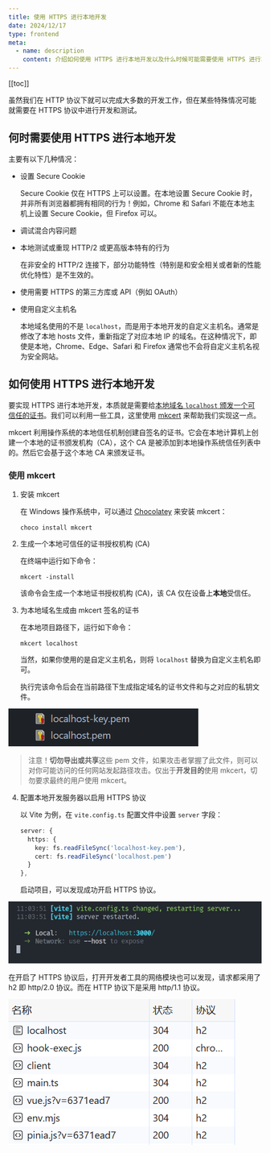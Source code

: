 ```yaml
---
title: 使用 HTTPS 进行本地开发
date: 2024/12/17
type: frontend
meta:
  - name: description
    content: 介绍如何使用 HTTPS 进行本地开发以及什么时候可能需要使用 HTTPS 进行本地开发
---
```


[[toc]]

虽然我们在 HTTP 协议下就可以完成大多数的开发工作，但在某些特殊情况可能就需要在 HTTPS 协议中进行开发和测试。

## 何时需要使用 HTTPS 进行本地开发

主要有以下几种情况：

- 设置 Secure Cookie

  Secure Cookie 仅在 HTTPS 上可以设置。在本地设置 Secure Cookie 时，并非所有浏览器都拥有相同的行为！例如，Chrome 和 Safari 不能在本地主机上设置 Secure Cookie，但 Firefox 可以。

- 调试混合内容问题

- 本地测试或重现 HTTP/2 或更高版本特有的行为

  在非安全的 HTTP/2 连接下，部分功能特性（特别是和安全相关或者新的性能优化特性）是不生效的。

- 使用需要 HTTPS 的第三方库或 API（例如 OAuth）

- 使用自定义主机名

  本地域名使用的不是 `localhost`，而是用于本地开发的自定义主机名。通常是修改了本地 hosts 文件，重新指定了对应本地 IP 的域名。在这种情况下，即使是本地，Chrome、Edge、Safari 和 Firefox 通常也不会将自定义主机名视为安全网站。

## 如何使用 HTTPS 进行本地开发

要实现 HTTPS 进行本地开发，本质就是需要给<u>本地域名 `localhost` 颁发一个可信任的证书</u>。我们可以利用一些工具，这里使用  [mkcert](https://github.com/FiloSottile/mkcert) 来帮助我们实现这一点。

mkcert 利用操作系统的本地信任机制创建自签名的证书。它会在本地计算机上创建一个本地的证书颁发机构（CA），这个 CA 是被添加到本地操作系统信任列表中的。然后它会基于这个本地 CA 来颁发证书。

### 使用 mkcert

1. 安装 mkcert

   在 Windows 操作系统中，可以通过 [Chocolatey](https://community.chocolatey.org/courses/installation/installing?method=installing-chocolatey) 来安装 mkcert：

   ```shell
   choco install mkcert
   ```

2. 生成一个本地可信任的证书授权机构 (CA)

   在终端中运行如下命令：

   ```shell
   mkcert -install
   ```

   该命令会生成一个本地证书授权机构 (CA)，该 CA 仅在设备上**本地**受信任。

3. 为本地域名生成由 mkcert 签名的证书

   在本地项目路径下，运行如下命令：

   ```shell
   mkcert localhost
   ```

   当然，如果你使用的是自定义主机名，则将 `localhost` 替换为自定义主机名即可。

   执行完该命令后会在当前路径下生成指定域名的证书文件和与之对应的私钥文件。

![20241217-105956](./20241217-105956.png)

> 注意！**切勿导出或共享**这些 pem 文件，如果攻击者掌握了此文件，则可以对你可能访问的任何网站发起路径攻击。仅出于**开发目的**使用 mkcert，切勿要求最终的用户使用 mkcert。

4. 配置本地开发服务器以启用 HTTPS 协议

   以 Vite 为例，在 `vite.config.ts` 配置文件中设置 `server` 字段：

   ```ts
   server: {
     https: {
       key: fs.readFileSync('localhost-key.pem'),
       cert: fs.readFileSync('localhost.pem')
     }
   },
   ```

   启动项目，可以发现成功开启 HTTPS 协议。

![20241217-110519](./20241217-110519.png)

在开启了 HTTPS 协议后，打开开发者工具的网络模块也可以发现，请求都采用了 h2 即 http/2.0 协议。而在 HTTP 协议下是采用 http/1.1 协议。

![20241217-110817](./20241217-110817.png)